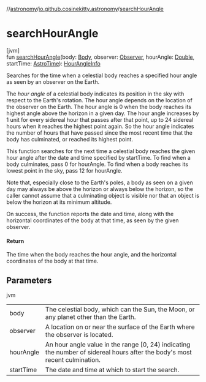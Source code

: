 //[astronomy](../../index.md)/[io.github.cosinekitty.astronomy](index.md)/[searchHourAngle](search-hour-angle.md)

# searchHourAngle

[jvm]\
fun [searchHourAngle](search-hour-angle.md)(body: [Body](-body/index.md), observer: [Observer](-observer/index.md), hourAngle: [Double](https://kotlinlang.org/api/latest/jvm/stdlib/kotlin/-double/index.html), startTime: [AstroTime](-astro-time/index.md)): [HourAngleInfo](-hour-angle-info/index.md)

Searches for the time when a celestial body reaches a specified hour angle as seen by an observer on the Earth.

The *hour angle* of a celestial body indicates its position in the sky with respect to the Earth's rotation. The hour angle depends on the location of the observer on the Earth. The hour angle is 0 when the body reaches its highest angle above the horizon in a given day. The hour angle increases by 1 unit for every sidereal hour that passes after that point, up to 24 sidereal hours when it reaches the highest point again. So the hour angle indicates the number of hours that have passed since the most recent time that the body has culminated, or reached its highest point.

This function searches for the next time a celestial body reaches the given hour angle after the date and time specified by startTime. To find when a body culminates, pass 0 for hourAngle. To find when a body reaches its lowest point in the sky, pass 12 for hourAngle.

Note that, especially close to the Earth's poles, a body as seen on a given day may always be above the horizon or always below the horizon, so the caller cannot assume that a culminating object is visible nor that an object is below the horizon at its minimum altitude.

On success, the function reports the date and time, along with the horizontal coordinates of the body at that time, as seen by the given observer.

#### Return

The time when the body reaches the hour angle, and the horizontal coordinates of the body at that time.

## Parameters

jvm

| | |
|---|---|
| body | The celestial body, which can the Sun, the Moon, or any planet other than the Earth. |
| observer | A location on or near the surface of the Earth where the observer is located. |
| hourAngle | An hour angle value in the range [0, 24) indicating the number of sidereal hours after the     body's most recent culmination. |
| startTime | The date and time at which to start the search. |
